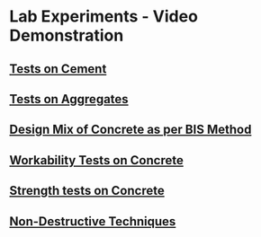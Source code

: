 # Lab Experiments - Video Demonstration

## [Tests on Cement](Test/Cement.md)
## [Tests on Aggregates](Test/Aggregates.md)
## [Design Mix of Concrete as per BIS Method](Test/Design_Mix.md)
## [Workability Tests on Concrete](Test/Workability.md)
## [Strength tests on Concrete](Test/Strength.md)
## [Non-Destructive Techniques](Test/NDT.md)
